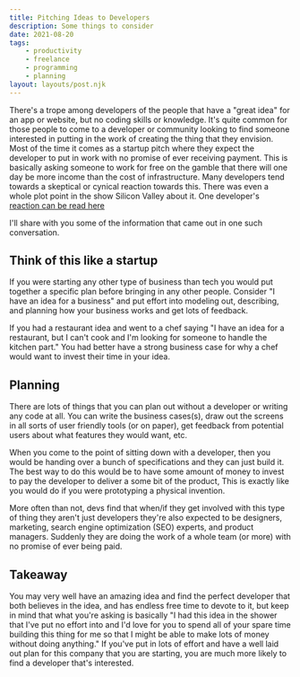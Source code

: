 ```yaml
---  
title: Pitching Ideas to Developers  
description: Some things to consider  
date: 2021-08-20  
tags:  
    - productivity
    - freelance  
    - programming  
    - planning  
layout: layouts/post.njk  
---  
```


There's a trope among developers of the people that have a "great idea" for an app or website, but no coding skills or knowledge. It's quite common for those people to come to a developer or community looking to find someone interested in putting in the work of creating the thing that they envision. Most of the time it comes as a startup pitch where they expect the developer to put in work with no promise of ever receiving payment.  This is basically asking someone to work for free on the gamble that there will one day be more income than the cost of infrastructure. Many developers tend towards a skeptical or cynical reaction towards this. There was even a whole plot point in the show Silicon Valley about it. One developer's [reaction can be read here](https://medium.com/the-mission/so-you-have-an-app-idea-eh-cbe73d15c997)

I'll share with you some of the information that came out in one such conversation. 

## Think of this like a startup

If you were starting any other type of business than tech you would put together a specific plan before bringing in any other people. Consider "I have an idea for a business" and put effort into modeling out, describing, and planning how your business works and get lots of feedback.

If you had a restaurant idea and went to a chef saying "I have an idea for a restaurant, but I can't cook and I'm looking for someone to handle the kitchen part." You had better have a strong business case for why a chef would want to invest their time in your idea. 

## Planning

There are lots of things that you can plan out without a developer or writing any code at all. You can write the business cases(s), draw out the screens in all sorts of user friendly tools (or on paper), get feedback from potential users about what features they would want, etc.

When you come to the point of sitting down with a developer, then you would be handing over a bunch of specifications and they can just build it. The best way to do this would be to have some amount of money to invest to pay the developer to deliver a some bit of the product, This is exactly like you would do if you were prototyping a physical invention. 

More often than not, devs find that when/if they get involved with this type of thing they aren't just developers they're also expected to be designers, marketing, search engine optimization (SEO) experts, and product managers. Suddenly they are doing the work of a whole team (or more) with no promise of ever being paid. 

## Takeaway

You may very well have an amazing idea and find the perfect developer that both believes in the idea, and has endless free time to devote to it, but keep in mind that what you're asking is basically "I had this idea in the shower that I've put no effort into and I'd love for you to spend all of your spare time building this thing for me so that I might be able to make lots of money without doing anything." If you've put in lots of effort and have a well laid out plan for this company that you are starting, you are much more likely to find a developer that's interested. 
